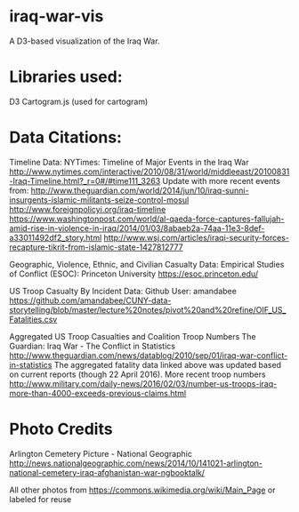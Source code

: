 # iraq-war-vis
A D3-based visualization of the Iraq War.

# Libraries used:
D3
Cartogram.js (used for cartogram)

# Data Citations:
Timeline Data:
    NYTimes: Timeline of Major Events in the Iraq War
    http://www.nytimes.com/interactive/2010/08/31/world/middleeast/20100831-Iraq-Timeline.html?_r=0#/#time111_3263
    Update with more recent events from:
    http://www.theguardian.com/world/2014/jun/10/iraq-sunni-insurgents-islamic-militants-seize-control-mosul
    http://www.foreignpolicyi.org/iraq-timeline
    https://www.washingtonpost.com/world/al-qaeda-force-captures-fallujah-amid-rise-in-violence-in-iraq/2014/01/03/8abaeb2a-74aa-11e3-8def-a33011492df2_story.html
    http://www.wsj.com/articles/iraqi-security-forces-recapture-tikrit-from-islamic-state-1427812777
    
Geographic, Violence, Ethnic, and Civilian Casualty Data:
    Empirical Studies of Conflict (ESOC): Princeton University
    https://esoc.princeton.edu/

US Troop Casualty By Incident Data:
    Github User: amandabee
    https://github.com/amandabee/CUNY-data-storytelling/blob/master/lecture%20notes/pivot%20and%20refine/OIF_US_Fatalities.csv
    
Aggregated US Troop Casualties and Coalition Troop Numbers
    The Guardian: Iraq War - The Conflict in Statistics
    http://www.theguardian.com/news/datablog/2010/sep/01/iraq-war-conflict-in-statistics
    The aggregated fatality data linked above was updated based on current reports (though 22 April 2016).
    More recent troop numbers
    http://www.military.com/daily-news/2016/02/03/number-us-troops-iraq-more-than-4000-exceeds-previous-claims.html
    
# Photo Credits
Arlington Cemetery Picture - National Geographic
    http://news.nationalgeographic.com/news/2014/10/141021-arlington-national-cemetery-iraq-afghanistan-war-ngbooktalk/
    
All other photos from https://commons.wikimedia.org/wiki/Main_Page or labeled for reuse